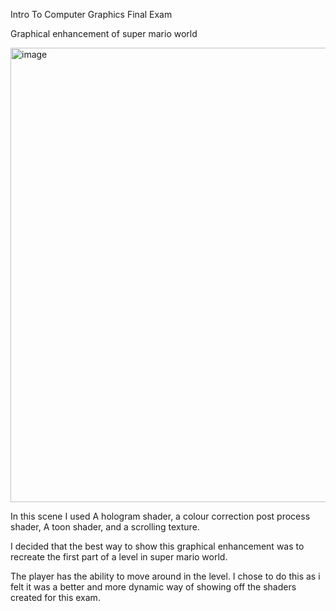 Intro To Computer Graphics Final Exam


Graphical enhancement of super mario world

<img width="727" alt="image" src="https://github.com/user-attachments/assets/4858ca05-173f-4f2b-b6ee-f37a5acea293">

In this scene I used A hologram shader, a colour correction post process shader, A toon shader, and a scrolling texture.

I decided that the best way to show this graphical enhancement was to recreate the first part of a level in super mario world. 

The player has the ability to move around in the level. I chose to do this as i felt it was a better and more dynamic way of showing off the shaders created for this exam. 


